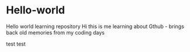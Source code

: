# Hello-world
Hello world learning repository
Hi this is me learning about Gthub - brings back old memories from my coding days

test
test

